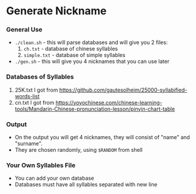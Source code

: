 # Generate Nickname

### General Use
- `./clean.sh` - this will parse databases and will give you 2 files: 
	1. `ch.txt` - database of chinese syllables
	2. `simple.txt` - database of simple syllables
- `./gen.sh` - this will give you 4 nicknames that you can use later
### Databases of Syllables
1. 25K.txt I got from https://github.com/gautesolheim/25000-syllabified-words-list
2. cn.txt I got from https://yoyochinese.com/chinese-learning-tools/Mandarin-Chinese-pronunciation-lesson/pinyin-chart-table
### Output 
- On the output you will get 4 nicknames, they will consist of "name" and "surname".
- They are chosen randomly, using `$RANDOM` from shell
### Your Own Syllables File
- You can add your own database
- Databases must have all syllables separated with new line
